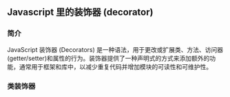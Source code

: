 ## Javascript 里的装饰器 (decorator) 
### 简介

JavaScript 装饰器 (Decorators) 是一种语法，用于更改或扩展类、方法、访问器(getter/setter)和属性的行为。装饰器提供了一种声明式的方式来添加额外的功能，通常用于框架和库中，以减少重复代码并增加模块的可读性和可维护性。

### 类装饰器



